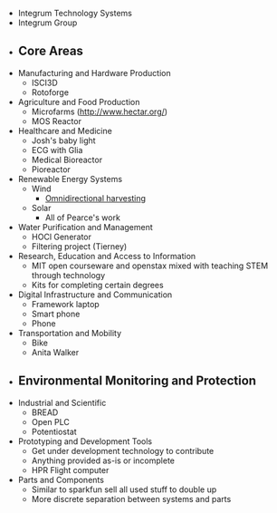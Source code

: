 - Integrum Technology Systems
- Integrum Group
- ## Core Areas
- Manufacturing and Hardware Production
	- ISCI3D
	- Rotoforge
- Agriculture and Food Production
	- Microfarms (http://www.hectar.org/)
	- MOS Reactor
- Healthcare and Medicine
	- Josh's baby light
	- ECG with Glia
	- Medical Bioreactor
	- Pioreactor
- Renewable Energy Systems
	- Wind
		- [Omnidirectional harvesting](https://www.sciencedirect.com/science/article/pii/S1369702123003486)
	- Solar
		- All of Pearce's work
- Water Purification and Management
	- HOCl Generator
	- Filtering project (Tierney)
- Research, Education and Access to Information
	- MIT open courseware and openstax mixed with teaching STEM through technology
	- Kits for completing certain degrees
- Digital Infrastructure and Communication
	- Framework laptop
	- Smart phone
	- Phone
- Transportation and Mobility
	- Bike
	- Anita Walker
- Environmental Monitoring and Protection
	-
- Industrial and Scientific
	- BREAD
	- Open PLC
	- Potentiostat
- Prototyping and Development Tools
	- Get under development technology to contribute
	- Anything provided as-is or incomplete
	- HPR Flight computer
- Parts and Components
	- Similar to sparkfun sell all used stuff to double up
	- More discrete separation between systems and parts